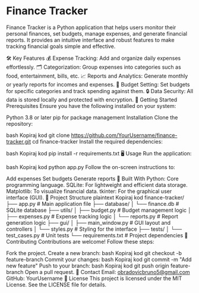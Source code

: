 #  Finance Tracker
Finance Tracker is a Python application that helps users monitor their personal finances, set budgets, manage expenses, and generate financial reports. It provides an intuitive interface and robust features to make tracking financial goals simple and effective.

🛠️ Key Features
💰 Expense Tracking: Add and organize daily expenses effortlessly.
🗂️ Categorization: Group expenses into categories such as food, entertainment, bills, etc.
📈 Reports and Analytics: Generate monthly or yearly reports for incomes and expenses.
🎯 Budget Setting: Set budgets for specific categories and track spending against them.
🔒 Data Security: All data is stored locally and protected with encryption.
🚀 Getting Started
Prerequisites
Ensure you have the following installed on your system:

Python 3.8 or later
pip for package management
Installation
Clone the repository:

bash
Kopiraj kod
git clone https://github.com/YourUsername/finance-tracker.git
cd finance-tracker
Install the required dependencies:

bash
Kopiraj kod
pip install -r requirements.txt
🖥️ Usage
Run the application:

bash
Kopiraj kod
python app.py
Follow the on-screen instructions to:

Add expenses
Set budgets
Generate reports
🧰 Built With
Python: Core programming language.
SQLite: For lightweight and efficient data storage.
Matplotlib: To visualize financial data.
tkinter: For the graphical user interface (GUI).
📂 Project Structure
plaintext
Kopiraj kod
finance-tracker/
├── app.py            # Main application file
├── database/
│   └── finance.db    # SQLite database
├── utils/
│   ├── budget.py     # Budget management logic
│   ├── expenses.py   # Expense tracking logic
│   └── reports.py    # Report generation logic
├── gui/
│   ├── main_window.py  # GUI layout and controllers
│   └── styles.py       # Styling for the interface
├── tests/
│   └── test_cases.py   # Unit tests
└── requirements.txt   # Project dependencies
🤝 Contributing
Contributions are welcome! Follow these steps:

Fork the project.
Create a new branch:
bash
Kopiraj kod
git checkout -b feature-branch
Commit your changes:
bash
Kopiraj kod
git commit -m "Add new feature"
Push to your branch:
bash
Kopiraj kod
git push origin feature-branch
Open a pull request.
📧 Contact
Email: obradovicbruno5@gmail.com
GitHub: YourUsername
📜 License
This project is licensed under the MIT License. See the LICENSE file for details.

